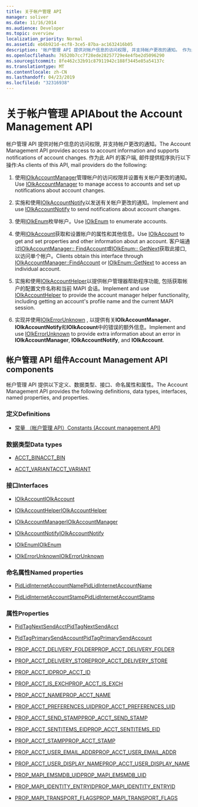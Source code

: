 ```yaml
---
title: 关于帐户管理 API
manager: soliver
ms.date: 11/16/2014
ms.audience: Developer
ms.topic: overview
localization_priority: Normal
ms.assetid: eb6b921d-ecf8-3ce5-87ba-ac1632416b05
description: '帐户管理 API 提供对帐户信息的访问权限, 并支持帐户更改的通知。 作为此 API 的客户端, 邮件提供程序执行以下操作:'
ms.openlocfilehash: 76520b7cc7f28ede28257729e4e4fbe2d5096290
ms.sourcegitcommit: 8fe462c32b91c87911942c188f3445e85a54137c
ms.translationtype: MT
ms.contentlocale: zh-CN
ms.lasthandoff: 04/23/2019
ms.locfileid: "32316938"
---
```

# <a name="about-the-account-management-api"></a><span data-ttu-id="058c8-104">关于帐户管理 API</span><span class="sxs-lookup"><span data-stu-id="058c8-104">About the Account Management API</span></span>

<span data-ttu-id="058c8-105">帐户管理 API 提供对帐户信息的访问权限, 并支持帐户更改的通知。</span><span class="sxs-lookup"><span data-stu-id="058c8-105">The Account Management API provides access to account information and supports notifications of account changes.</span></span> <span data-ttu-id="058c8-106">作为此 API 的客户端, 邮件提供程序执行以下操作:</span><span class="sxs-lookup"><span data-stu-id="058c8-106">As clients of this API, mail providers do the following:</span></span>
  
1. <span data-ttu-id="058c8-107">使用[IOlkAccountManager](iolkaccountmanager.md)管理帐户的访问权限并设置有关帐户更改的通知。</span><span class="sxs-lookup"><span data-stu-id="058c8-107">Use [IOlkAccountManager](iolkaccountmanager.md) to manage access to accounts and set up notifications about account changes.</span></span> 
    
2. <span data-ttu-id="058c8-108">实施和使用[IOlkAccountNotify](iolkaccountnotify.md)以发送有关帐户更改的通知。</span><span class="sxs-lookup"><span data-stu-id="058c8-108">Implement and use [IOlkAccountNotify](iolkaccountnotify.md) to send notifications about account changes.</span></span> 
    
3. <span data-ttu-id="058c8-109">使用[IOlkEnum](iolkenum.md)枚举帐户。</span><span class="sxs-lookup"><span data-stu-id="058c8-109">Use [IOlkEnum](iolkenum.md) to enumerate accounts.</span></span> 
    
4. <span data-ttu-id="058c8-110">使用[IOlkAccount](iolkaccount.md)获取和设置帐户的属性和其他信息。</span><span class="sxs-lookup"><span data-stu-id="058c8-110">Use [IOlkAccount](iolkaccount.md) to get and set properties and other information about an account.</span></span> <span data-ttu-id="058c8-111">客户端通过[IOlkAccountManager:: FindAccount](iolkaccountmanager-findaccount.md)或[IOlkEnum:: GetNext](iolkenum-getnext.md)获取此接口, 以访问单个帐户。</span><span class="sxs-lookup"><span data-stu-id="058c8-111">Clients obtain this interface through [IOlkAccountManager::FindAccount](iolkaccountmanager-findaccount.md) or [IOlkEnum::GetNext](iolkenum-getnext.md) to access an individual account.</span></span> 
    
5. <span data-ttu-id="058c8-112">实施和使用[IOlkAccountHelper](iolkaccounthelper.md)以提供帐户管理器帮助程序功能, 包括获取帐户的配置文件名称和当前 MAPI 会话。</span><span class="sxs-lookup"><span data-stu-id="058c8-112">Implement and use [IOlkAccountHelper](iolkaccounthelper.md) to provide the account manager helper functionality, including getting an account's profile name and the current MAPI session.</span></span> 
    
6. <span data-ttu-id="058c8-113">实现并使用[IOlkErrorUnknown](iolkerrorunknown.md) , 以提供有关**IOlkAccountManager**、 **IOlkAccountNotify**和**IOlkAccount**中的错误的额外信息。</span><span class="sxs-lookup"><span data-stu-id="058c8-113">Implement and use [IOlkErrorUnknown](iolkerrorunknown.md) to provide extra information about an error in **IOlkAccountManager**, **IOlkAccountNotify**, and **IOlkAccount**.</span></span> 

##  <a name="account-management-api-components"></a><span data-ttu-id="058c8-114">帐户管理 API 组件</span><span class="sxs-lookup"><span data-stu-id="058c8-114">Account Management API components</span></span>

<span data-ttu-id="058c8-115">帐户管理 API 提供以下定义、数据类型、接口、命名属性和属性。</span><span class="sxs-lookup"><span data-stu-id="058c8-115">The Account Management API provides the following definitions, data types, interfaces, named properties, and properties.</span></span>
  
### <a name="definitions"></a><span data-ttu-id="058c8-116">定义</span><span class="sxs-lookup"><span data-stu-id="058c8-116">Definitions</span></span>
  
- [<span data-ttu-id="058c8-117">常量 （帐户管理 API）</span><span class="sxs-lookup"><span data-stu-id="058c8-117">Constants (Account management API)</span></span>](constants-account-management-api.md)
    
### <a name="data-types"></a><span data-ttu-id="058c8-118">数据类型</span><span class="sxs-lookup"><span data-stu-id="058c8-118">Data types</span></span>
  
- [<span data-ttu-id="058c8-119">ACCT_BIN</span><span class="sxs-lookup"><span data-stu-id="058c8-119">ACCT_BIN</span></span>](acct_bin.md)
    
- [<span data-ttu-id="058c8-120">ACCT_VARIANT</span><span class="sxs-lookup"><span data-stu-id="058c8-120">ACCT_VARIANT</span></span>](acct_variant.md)
    
### <a name="interfaces"></a><span data-ttu-id="058c8-121">接口</span><span class="sxs-lookup"><span data-stu-id="058c8-121">Interfaces</span></span>
  
- [<span data-ttu-id="058c8-122">IOlkAccount</span><span class="sxs-lookup"><span data-stu-id="058c8-122">IOlkAccount</span></span>](iolkaccount.md)
    
- [<span data-ttu-id="058c8-123">IOlkAccountHelper</span><span class="sxs-lookup"><span data-stu-id="058c8-123">IOlkAccountHelper</span></span>](iolkaccounthelper.md)
    
- [<span data-ttu-id="058c8-124">IOlkAccountManager</span><span class="sxs-lookup"><span data-stu-id="058c8-124">IOlkAccountManager</span></span>](iolkaccountmanager.md)
    
- [<span data-ttu-id="058c8-125">IOlkAccountNotify</span><span class="sxs-lookup"><span data-stu-id="058c8-125">IOlkAccountNotify</span></span>](iolkaccountnotify.md)
    
- [<span data-ttu-id="058c8-126">IOlkEnum</span><span class="sxs-lookup"><span data-stu-id="058c8-126">IOlkEnum</span></span>](iolkenum.md)
    
- [<span data-ttu-id="058c8-127">IOlkErrorUnknown</span><span class="sxs-lookup"><span data-stu-id="058c8-127">IOlkErrorUnknown</span></span>](iolkerrorunknown.md)
    
### <a name="named-properties"></a><span data-ttu-id="058c8-128">命名属性</span><span class="sxs-lookup"><span data-stu-id="058c8-128">Named properties</span></span>
  
- [<span data-ttu-id="058c8-129">PidLidInternetAccountName</span><span class="sxs-lookup"><span data-stu-id="058c8-129">PidLidInternetAccountName</span></span>](pidlidinternetaccountname.md)
    
- [<span data-ttu-id="058c8-130">PidLidInternetAccountStamp</span><span class="sxs-lookup"><span data-stu-id="058c8-130">PidLidInternetAccountStamp</span></span>](pidlidinternetaccountstamp.md)
    
### <a name="properties"></a><span data-ttu-id="058c8-131">属性</span><span class="sxs-lookup"><span data-stu-id="058c8-131">Properties</span></span>
  
- [<span data-ttu-id="058c8-132">PidTagNextSendAcct</span><span class="sxs-lookup"><span data-stu-id="058c8-132">PidTagNextSendAcct</span></span>](pidtagnextsendacct.md)
    
- [<span data-ttu-id="058c8-133">PidTagPrimarySendAccount</span><span class="sxs-lookup"><span data-stu-id="058c8-133">PidTagPrimarySendAccount</span></span>](pidtagprimarysendaccount.md)
    
- [<span data-ttu-id="058c8-134">PROP_ACCT_DELIVERY_FOLDER</span><span class="sxs-lookup"><span data-stu-id="058c8-134">PROP_ACCT_DELIVERY_FOLDER</span></span>](prop_acct_delivery_folder.md)
    
- [<span data-ttu-id="058c8-135">PROP_ACCT_DELIVERY_STORE</span><span class="sxs-lookup"><span data-stu-id="058c8-135">PROP_ACCT_DELIVERY_STORE</span></span>](prop_acct_delivery_store.md)
    
- [<span data-ttu-id="058c8-136">PROP_ACCT_ID</span><span class="sxs-lookup"><span data-stu-id="058c8-136">PROP_ACCT_ID</span></span>](prop_acct_id.md)
    
- [<span data-ttu-id="058c8-137">PROP_ACCT_IS_EXCH</span><span class="sxs-lookup"><span data-stu-id="058c8-137">PROP_ACCT_IS_EXCH</span></span>](prop_acct_is_exch.md)
    
- [<span data-ttu-id="058c8-138">PROP_ACCT_NAME</span><span class="sxs-lookup"><span data-stu-id="058c8-138">PROP_ACCT_NAME</span></span>](prop_acct_name.md)
    
- [<span data-ttu-id="058c8-139">PROP_ACCT_PREFERENCES_UID</span><span class="sxs-lookup"><span data-stu-id="058c8-139">PROP_ACCT_PREFERENCES_UID</span></span>](prop_acct_preferences_uid.md)
    
- [<span data-ttu-id="058c8-140">PROP_ACCT_SEND_STAMP</span><span class="sxs-lookup"><span data-stu-id="058c8-140">PROP_ACCT_SEND_STAMP</span></span>](prop_acct_send_stamp.md)
    
- [<span data-ttu-id="058c8-141">PROP_ACCT_SENTITEMS_EID</span><span class="sxs-lookup"><span data-stu-id="058c8-141">PROP_ACCT_SENTITEMS_EID</span></span>](prop_acct_sentitems_eid.md)
    
- [<span data-ttu-id="058c8-142">PROP_ACCT_STAMP</span><span class="sxs-lookup"><span data-stu-id="058c8-142">PROP_ACCT_STAMP</span></span>](prop_acct_stamp.md)
    
- [<span data-ttu-id="058c8-143">PROP_ACCT_USER_EMAIL_ADDR</span><span class="sxs-lookup"><span data-stu-id="058c8-143">PROP_ACCT_USER_EMAIL_ADDR</span></span>](prop_acct_user_email_addr.md)
    
- [<span data-ttu-id="058c8-144">PROP_ACCT_USER_DISPLAY_NAME</span><span class="sxs-lookup"><span data-stu-id="058c8-144">PROP_ACCT_USER_DISPLAY_NAME</span></span>](prop_acct_user_display_name.md)
    
- [<span data-ttu-id="058c8-145">PROP_MAPI_EMSMDB_UID</span><span class="sxs-lookup"><span data-stu-id="058c8-145">PROP_MAPI_EMSMDB_UID</span></span>](prop_mapi_emsmdb_uid.md)
    
- [<span data-ttu-id="058c8-146">PROP_MAPI_IDENTITY_ENTRYID</span><span class="sxs-lookup"><span data-stu-id="058c8-146">PROP_MAPI_IDENTITY_ENTRYID</span></span>](prop_mapi_identity_entryid.md)
    
- [<span data-ttu-id="058c8-147">PROP_MAPI_TRANSPORT_FLAGS</span><span class="sxs-lookup"><span data-stu-id="058c8-147">PROP_MAPI_TRANSPORT_FLAGS</span></span>](prop_mapi_transport_flags.md)
    

